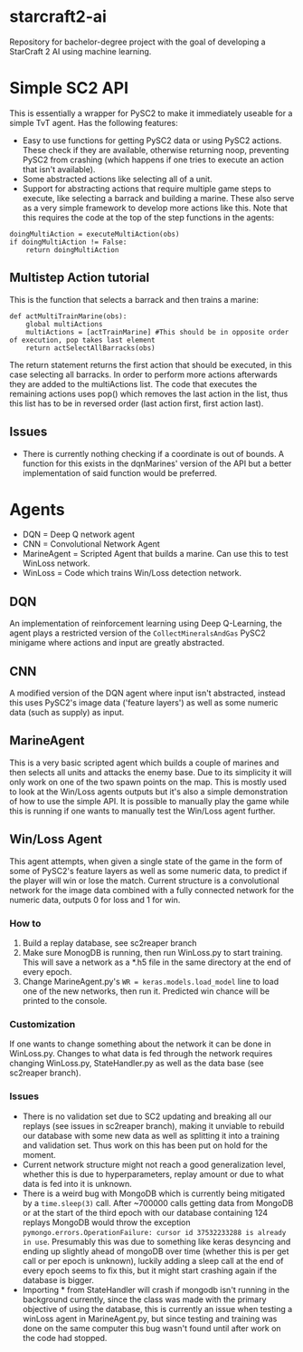 # starcraft2-ai
Repository for bachelor-degree project with the goal of developing a StarCraft 2 AI using machine learning.

# Simple SC2 API
This is essentially a wrapper for PySC2 to make it immediately useable for a simple TvT agent. Has the following features:
* Easy to use functions for getting PySC2 data or using PySC2 actions. These check if they are available, otherwise returning noop, preventing PySC2 from crashing (which happens if one tries to execute an action that isn't available).
* Some abstracted actions like selecting all of a unit.
* Support for abstracting actions that require multiple game steps to execute, like selecting a barrack and building a marine. These also serve as a very simple framework to develop more actions like this. Note that this requires the code at the top of the step functions in the agents: 
```
doingMultiAction = executeMultiAction(obs)
if doingMultiAction != False:
    return doingMultiAction
```
## Multistep Action tutorial
This is the function that selects a barrack and then trains a marine:
```
def actMultiTrainMarine(obs):
    global multiActions
    multiActions = [actTrainMarine] #This should be in opposite order of execution, pop takes last element
    return actSelectAllBarracks(obs)
```
The return statement returns the first action that should be executed, in this case selecting all barracks. In order to perform more actions afterwards they are added to the multiActions list. The code that executes the remaining actions uses pop() which removes the last action in the list, thus this list has to be in reversed order (last action first, first action last).

## Issues
* There is currently nothing checking if a coordinate is out of bounds. A function for this exists in the dqnMarines' version of the API but a better implementation of said function would be preferred.
# Agents

* DQN = Deep Q network agent
* CNN = Convolutional Network Agent
* MarineAgent = Scripted Agent that builds a marine. Can use this to test WinLoss network.
* WinLoss = Code which trains Win/Loss detection network.

## DQN
An implementation of reinforcement learning using Deep Q-Learning, the agent plays a restricted version of the `CollectMineralsAndGas` PySC2 minigame where actions and input are greatly abstracted.

## CNN
A modified version of the DQN agent where input isn't abstracted, instead this uses PySC2's image data ('feature layers') as well as some numeric data (such as supply) as input.

## MarineAgent
This is a very basic scripted agent which builds a couple of marines and then selects all units and attacks the enemy base. Due to its simplicity it will only work on one of the two spawn points on the map. This is mostly used to look at the Win/Loss agents outputs but it's also a simple demonstration of how to use the simple API. It is possible to manually play the game while this is running if one wants to manually test the Win/Loss agent further.


## Win/Loss Agent
This agent attempts, when given a single state of the game in the form of some of PySC2's feature layers as well as some numeric data, to predict if the player will win or lose the match. Current structure is a convolutional network for the image data combined with a fully connected network for the numeric data, outputs 0 for loss and 1 for win.

### How to
> 
1. Build a replay database, see sc2reaper branch
2. Make sure MonogDB is running, then run WinLoss.py to start training. This will save a network as a \*.h5 file in the same directory at the end of every epoch.
3. Change MarineAgent.py's `WR = keras.models.load_model` line to load one of the new networks, then run it. Predicted win chance will be printed to the console.

### Customization
If one wants to change something about the network it can be done in WinLoss.py.
Changes to what data is fed through the network requires changing WinLoss.py, StateHandler.py as well as the data base (see sc2reaper branch).

### Issues
* There is no validation set due to SC2 updating and breaking all our replays (see issues in sc2reaper branch), making it unviable to rebuild our database with some new data as well as splitting it into a training and validation set. Thus work on this has been put on hold for the moment.
* Current network structure might not reach a good generalization level, whether this is due to hyperparameters, replay amount or due to what data is fed into it is unknown.
* There is a weird bug with MongoDB which is currently being mitigated by a `time.sleep(3)` call. After ~700000 calls getting data from MongoDB or at the start of the third epoch with our database containing 124 replays MongoDB would throw the exception `pymongo.errors.OperationFailure: cursor id 37532233288 is already in use`. Presumably this was due to something like keras desyncing and ending up slightly ahead of mongoDB over time (whether this is per get call or per epoch is unknown), luckily adding a sleep call at the end of every epoch seems to fix this, but it might start crashing again if the database is bigger.
* Importing \* from StateHandler will crash if mongodb isn't running in the background currently, since the class was made with the primary objective of using the database, this is currently an issue when testing a winLoss agent in MarineAgent.py, but since testing and training was done on the same computer this bug wasn't found until after work on the code had stopped.
